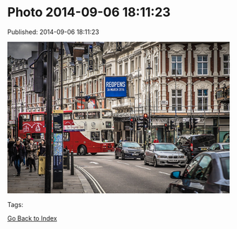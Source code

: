 
# Photo 2014-09-06 18:11:23

Published: 2014-09-06 18:11:23

![](96803638862-0.jpg)

Tags: 

[Go Back to Index](index.md)
